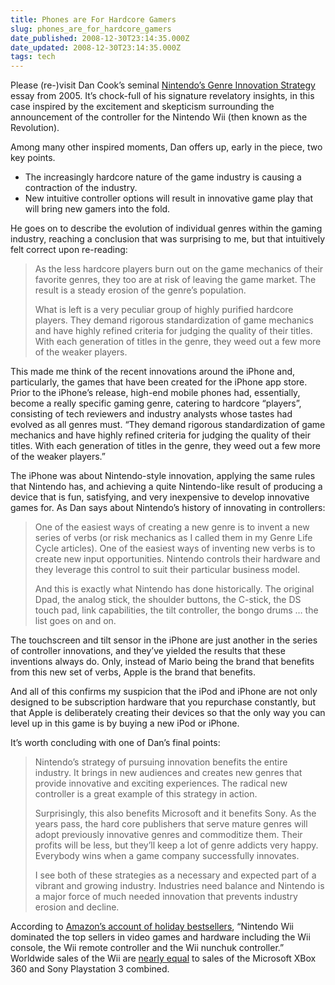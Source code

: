 ```yaml
---
title: Phones are For Hardcore Gamers
slug: phones_are_for_hardcore_gamers
date_published: 2008-12-30T23:14:35.000Z
date_updated: 2008-12-30T23:14:35.000Z
tags: tech
---
```


Please (re-)visit Dan Cook’s seminal [Nintendo’s Genre Innovation Strategy](http://lostgarden.com/2005/09/nintendos-genre-innovation-strategy.html) essay from 2005. It’s chock-full of his signature revelatory insights, in this case inspired by the excitement and skepticism surrounding the announcement of the controller for the Nintendo Wii (then known as the Revolution).

Among many other inspired moments, Dan offers up, early in the piece, two key points.

- The increasingly hardcore nature of the game industry is causing a contraction of the industry.
- New intuitive controller options will result in innovative game play that will bring new gamers into the fold.

He goes on to describe the evolution of individual genres within the gaming industry, reaching a conclusion that was surprising to me, but that intuitively felt correct upon re-reading:

> As the less hardcore players burn out on the game mechanics of their favorite genres, they too are at risk of leaving the game market. The result is a steady erosion of the genre’s population.
> 
> What is left is a very peculiar group of highly purified hardcore players. They demand rigorous standardization of game mechanics and have highly refined criteria for judging the quality of their titles. With each generation of titles in the genre, they weed out a few more of the weaker players.

This made me think of the recent innovations around the iPhone and, particularly, the games that have been created for the iPhone app store. Prior to the iPhone’s release, high-end mobile phones had, essentially, become a really specific gaming genre, catering to hardcore “players”, consisting of tech reviewers and industry analysts whose tastes had evolved as all genres must. “They demand rigorous standardization of game mechanics and have highly refined criteria for judging the quality of their titles. With each generation of titles in the genre, they weed out a few more of the weaker players.”

The iPhone was about Nintendo-style innovation, applying the same rules that Nintendo has, and achieving a quite Nintendo-like result of producing a device that is fun, satisfying, and very inexpensive to develop innovative games for. As Dan says about Nintendo’s history of innovating in controllers:

> One of the easiest ways of creating a new genre is to invent a new series of verbs (or risk mechanics as I called them in my Genre Life Cycle articles). One of the easiest ways of inventing new verbs is to create new input opportunities. Nintendo controls their hardware and they leverage this control to suit their particular business model.
> 
> And this is exactly what Nintendo has done historically. The original Dpad, the analog stick, the shoulder buttons, the C-stick, the DS touch pad, link capabilities, the tilt controller, the bongo drums … the list goes on and on.

The touchscreen and tilt sensor in the iPhone are just another in the series of controller innovations, and they’ve yielded the results that these inventions always do. Only, instead of Mario being the brand that benefits from this new set of verbs, Apple is the brand that benefits.

And all of this confirms my suspicion that the iPod and iPhone are not only designed to be subscription hardware that you repurchase constantly, but that Apple is deliberately creating their devices so that the only way you can level up in this game is by buying a new iPod or iPhone.

It’s worth concluding with one of Dan’s final points:

> Nintendo’s strategy of pursuing innovation benefits the entire industry. It brings in new audiences and creates new genres that provide innovative and exciting experiences. The radical new controller is a great example of this strategy in action.
> 
> Surprisingly, this also benefits Microsoft and it benefits Sony. As the years pass, the hard core publishers that serve mature genres will adopt previously innovative genres and commoditize them. Their profits will be less, but they’ll keep a lot of genre addicts very happy. Everybody wins when a game company successfully innovates.
> 
> I see both of these strategies as a necessary and expected part of a vibrant and growing industry. Industries need balance and Nintendo is a major force of much needed innovation that prevents industry erosion and decline.

According to [Amazon’s account of holiday bestsellers](http://phx.corporate-ir.net/phoenix.zhtml?c=176060&amp;p=irol-newsArticle&amp;ID=1239175&amp;highlight=), “Nintendo Wii dominated the top sellers in video games and hardware including the Wii console, the Wii remote controller and the Wii nunchuk controller.” Worldwide sales of the Wii are [nearly equal](http://vgchartz.com/) to sales of the Microsoft XBox 360 and Sony Playstation 3 combined.
